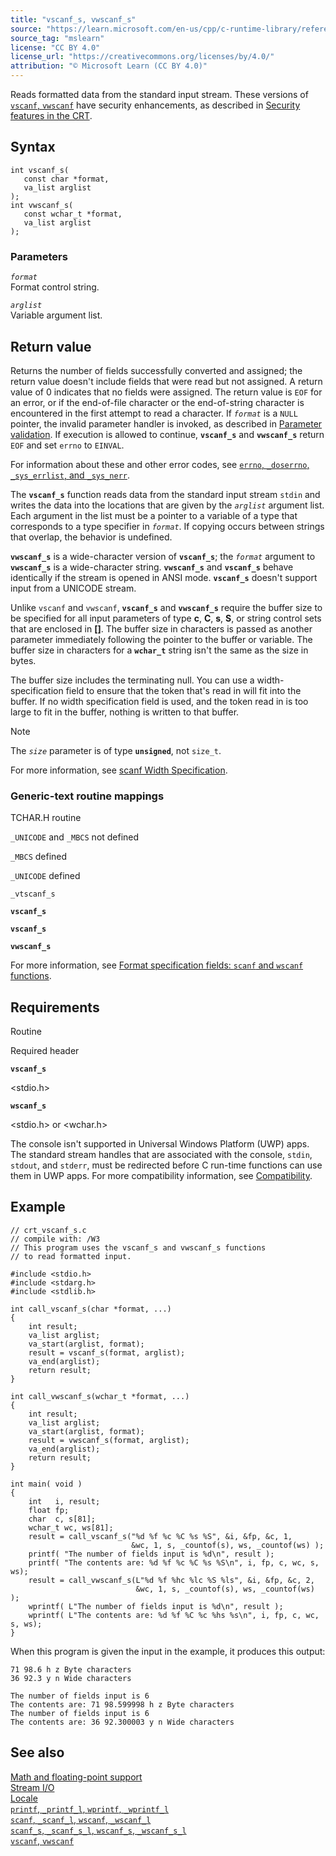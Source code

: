 ```yaml
---
title: "vscanf_s, vwscanf_s"
source: "https://learn.microsoft.com/en-us/cpp/c-runtime-library/reference/vscanf-s-vwscanf-s?view=msvc-170"
source_tag: "mslearn"
license: "CC BY 4.0"
license_url: "https://creativecommons.org/licenses/by/4.0/"
attribution: "© Microsoft Learn (CC BY 4.0)"
---
```

Reads formatted data from the standard input stream. These versions of [`vscanf`, `vwscanf`](https://learn.microsoft.com/en-us/cpp/c-runtime-library/reference/vscanf-vwscanf?view=msvc-170) have security enhancements, as described in [Security features in the CRT](https://learn.microsoft.com/en-us/cpp/c-runtime-library/security-features-in-the-crt?view=msvc-170).

## Syntax

```
int vscanf_s(
   const char *format,
   va_list arglist
);
int vwscanf_s(
   const wchar_t *format,
   va_list arglist
);
```

### Parameters

_`format`_  
Format control string.

_`arglist`_  
Variable argument list.

## Return value

Returns the number of fields successfully converted and assigned; the return value doesn't include fields that were read but not assigned. A return value of 0 indicates that no fields were assigned. The return value is `EOF` for an error, or if the end-of-file character or the end-of-string character is encountered in the first attempt to read a character. If _`format`_ is a `NULL` pointer, the invalid parameter handler is invoked, as described in [Parameter validation](https://learn.microsoft.com/en-us/cpp/c-runtime-library/parameter-validation?view=msvc-170). If execution is allowed to continue, **`vscanf_s`** and **`vwscanf_s`** return `EOF` and set `errno` to `EINVAL`.

For information about these and other error codes, see [`errno`, `_doserrno`, `_sys_errlist`, and `_sys_nerr`](https://learn.microsoft.com/en-us/cpp/c-runtime-library/errno-doserrno-sys-errlist-and-sys-nerr?view=msvc-170).

The **`vscanf_s`** function reads data from the standard input stream `stdin` and writes the data into the locations that are given by the _`arglist`_ argument list. Each argument in the list must be a pointer to a variable of a type that corresponds to a type specifier in _`format`_. If copying occurs between strings that overlap, the behavior is undefined.

**`vwscanf_s`** is a wide-character version of **`vscanf_s`**; the _`format`_ argument to **`vwscanf_s`** is a wide-character string. **`vwscanf_s`** and **`vscanf_s`** behave identically if the stream is opened in ANSI mode. **`vscanf_s`** doesn't support input from a UNICODE stream.

Unlike `vscanf` and `vwscanf`, **`vscanf_s`** and **`vwscanf_s`** require the buffer size to be specified for all input parameters of type **c**, **C**, **s**, **S**, or string control sets that are enclosed in **\[\]**. The buffer size in characters is passed as another parameter immediately following the pointer to the buffer or variable. The buffer size in characters for a **`wchar_t`** string isn't the same as the size in bytes.

The buffer size includes the terminating null. You can use a width-specification field to ensure that the token that's read in will fit into the buffer. If no width specification field is used, and the token read in is too large to fit in the buffer, nothing is written to that buffer.

Note

The _`size`_ parameter is of type **`unsigned`**, not `size_t`.

For more information, see [scanf Width Specification](https://learn.microsoft.com/en-us/cpp/c-runtime-library/scanf-width-specification?view=msvc-170).

### Generic-text routine mappings

TCHAR.H routine

`_UNICODE` and `_MBCS` not defined

`_MBCS` defined

`_UNICODE` defined

`_vtscanf_s`

**`vscanf_s`**

**`vscanf_s`**

**`vwscanf_s`**

For more information, see [Format specification fields: `scanf` and `wscanf` functions](https://learn.microsoft.com/en-us/cpp/c-runtime-library/format-specification-fields-scanf-and-wscanf-functions?view=msvc-170).

## Requirements

Routine

Required header

**`vscanf_s`**

<stdio.h>

**`wscanf_s`**

<stdio.h> or <wchar.h>

The console isn't supported in Universal Windows Platform (UWP) apps. The standard stream handles that are associated with the console, `stdin`, `stdout`, and `stderr`, must be redirected before C run-time functions can use them in UWP apps. For more compatibility information, see [Compatibility](https://learn.microsoft.com/en-us/cpp/c-runtime-library/compatibility?view=msvc-170).

## Example

```
// crt_vscanf_s.c
// compile with: /W3
// This program uses the vscanf_s and vwscanf_s functions
// to read formatted input.

#include <stdio.h>
#include <stdarg.h>
#include <stdlib.h>

int call_vscanf_s(char *format, ...)
{
    int result;
    va_list arglist;
    va_start(arglist, format);
    result = vscanf_s(format, arglist);
    va_end(arglist);
    return result;
}

int call_vwscanf_s(wchar_t *format, ...)
{
    int result;
    va_list arglist;
    va_start(arglist, format);
    result = vwscanf_s(format, arglist);
    va_end(arglist);
    return result;
}

int main( void )
{
    int   i, result;
    float fp;
    char  c, s[81];
    wchar_t wc, ws[81];
    result = call_vscanf_s("%d %f %c %C %s %S", &i, &fp, &c, 1,
                           &wc, 1, s, _countof(s), ws, _countof(ws) );
    printf( "The number of fields input is %d\n", result );
    printf( "The contents are: %d %f %c %C %s %S\n", i, fp, c, wc, s, ws);
    result = call_vwscanf_s(L"%d %f %hc %lc %S %ls", &i, &fp, &c, 2,
                            &wc, 1, s, _countof(s), ws, _countof(ws) );
    wprintf( L"The number of fields input is %d\n", result );
    wprintf( L"The contents are: %d %f %C %c %hs %s\n", i, fp, c, wc, s, ws);
}
```

When this program is given the input in the example, it produces this output:

```
71 98.6 h z Byte characters
36 92.3 y n Wide characters
```

```
The number of fields input is 6
The contents are: 71 98.599998 h z Byte characters
The number of fields input is 6
The contents are: 36 92.300003 y n Wide characters
```

## See also

[Math and floating-point support](https://learn.microsoft.com/en-us/cpp/c-runtime-library/floating-point-support?view=msvc-170)  
[Stream I/O](https://learn.microsoft.com/en-us/cpp/c-runtime-library/stream-i-o?view=msvc-170)  
[Locale](https://learn.microsoft.com/en-us/cpp/c-runtime-library/locale?view=msvc-170)  
[`printf`, `_printf_l`, `wprintf`, `_wprintf_l`](https://learn.microsoft.com/en-us/cpp/c-runtime-library/reference/printf-printf-l-wprintf-wprintf-l?view=msvc-170)  
[`scanf`, `_scanf_l`, `wscanf`, `_wscanf_l`](https://learn.microsoft.com/en-us/cpp/c-runtime-library/reference/scanf-scanf-l-wscanf-wscanf-l?view=msvc-170)  
[`scanf_s`, `_scanf_s_l`, `wscanf_s`, `_wscanf_s_l`](https://learn.microsoft.com/en-us/cpp/c-runtime-library/reference/scanf-s-scanf-s-l-wscanf-s-wscanf-s-l?view=msvc-170)  
[`vscanf`, `vwscanf`](https://learn.microsoft.com/en-us/cpp/c-runtime-library/reference/vscanf-vwscanf?view=msvc-170)